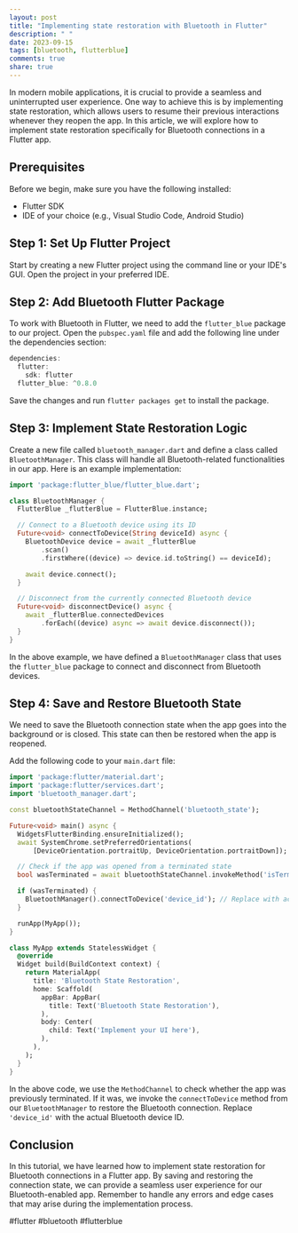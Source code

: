 ```yaml
---
layout: post
title: "Implementing state restoration with Bluetooth in Flutter"
description: " "
date: 2023-09-15
tags: [bluetooth, flutterblue]
comments: true
share: true
---
```


In modern mobile applications, it is crucial to provide a seamless and uninterrupted user experience. One way to achieve this is by implementing state restoration, which allows users to resume their previous interactions whenever they reopen the app. In this article, we will explore how to implement state restoration specifically for Bluetooth connections in a Flutter app.

## Prerequisites
Before we begin, make sure you have the following installed:
- Flutter SDK
- IDE of your choice (e.g., Visual Studio Code, Android Studio)

## Step 1: Set Up Flutter Project
Start by creating a new Flutter project using the command line or your IDE's GUI. Open the project in your preferred IDE.

## Step 2: Add Bluetooth Flutter Package
To work with Bluetooth in Flutter, we need to add the `flutter_blue` package to our project. Open the `pubspec.yaml` file and add the following line under the dependencies section:

```dart
dependencies:
  flutter:
    sdk: flutter
  flutter_blue: ^0.8.0
```

Save the changes and run `flutter packages get` to install the package.

## Step 3: Implement State Restoration Logic
Create a new file called `bluetooth_manager.dart` and define a class called `BluetoothManager`. This class will handle all Bluetooth-related functionalities in our app. Here is an example implementation:

```dart
import 'package:flutter_blue/flutter_blue.dart';

class BluetoothManager {
  FlutterBlue _flutterBlue = FlutterBlue.instance;

  // Connect to a Bluetooth device using its ID
  Future<void> connectToDevice(String deviceId) async {
    BluetoothDevice device = await _flutterBlue
        .scan()
        .firstWhere((device) => device.id.toString() == deviceId);

    await device.connect();
  }

  // Disconnect from the currently connected Bluetooth device
  Future<void> disconnectDevice() async {
    await _flutterBlue.connectedDevices
        .forEach((device) async => await device.disconnect());
  }
}
```

In the above example, we have defined a `BluetoothManager` class that uses the `flutter_blue` package to connect and disconnect from Bluetooth devices.

## Step 4: Save and Restore Bluetooth State
We need to save the Bluetooth connection state when the app goes into the background or is closed. This state can then be restored when the app is reopened.

Add the following code to your `main.dart` file:

```dart
import 'package:flutter/material.dart';
import 'package:flutter/services.dart';
import 'bluetooth_manager.dart';

const bluetoothStateChannel = MethodChannel('bluetooth_state');

Future<void> main() async {
  WidgetsFlutterBinding.ensureInitialized();
  await SystemChrome.setPreferredOrientations(
      [DeviceOrientation.portraitUp, DeviceOrientation.portraitDown]);

  // Check if the app was opened from a terminated state
  bool wasTerminated = await bluetoothStateChannel.invokeMethod('isTerminated');

  if (wasTerminated) {
    BluetoothManager().connectToDevice('device_id'); // Replace with actual ID
  }

  runApp(MyApp());
}

class MyApp extends StatelessWidget {
  @override
  Widget build(BuildContext context) {
    return MaterialApp(
      title: 'Bluetooth State Restoration',
      home: Scaffold(
        appBar: AppBar(
          title: Text('Bluetooth State Restoration'),
        ),
        body: Center(
          child: Text('Implement your UI here'),
        ),
      ),
    );
  }
}
```

In the above code, we use the `MethodChannel` to check whether the app was previously terminated. If it was, we invoke the `connectToDevice` method from our `BluetoothManager` to restore the Bluetooth connection. Replace `'device_id'` with the actual Bluetooth device ID.

## Conclusion
In this tutorial, we have learned how to implement state restoration for Bluetooth connections in a Flutter app. By saving and restoring the connection state, we can provide a seamless user experience for our Bluetooth-enabled app. Remember to handle any errors and edge cases that may arise during the implementation process.

#flutter #bluetooth #flutterblue